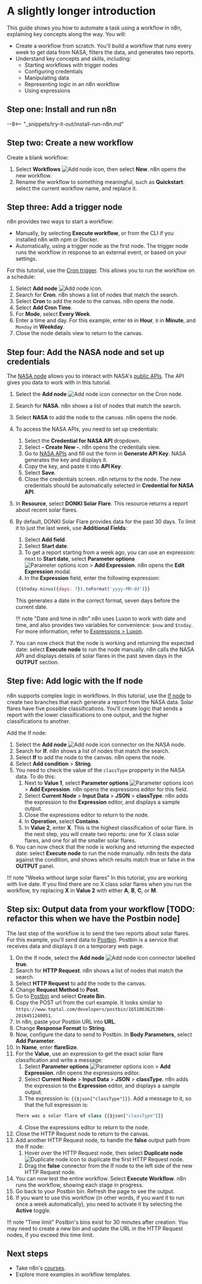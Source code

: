 # A slightly longer introduction

This guide shows you how to automate a task using a workflow in n8n, explaining key concepts along the way. You will:

* Create a workflow from scratch. You'll build a workflow that runs every week to get data from NASA, filters the data, and generates two reports.
* Understand key concepts and skills, including:
    * Starting workflows with trigger nodes
    * Configuring credentials
    * Manipulating data
    * Representing logic in an n8n workflow
    * Using expressions


## Step one: Install and run n8n

--8<-- "_snippets/try-it-out/install-run-n8n.md"

## Step two: Create a new workflow

Create a blank workflow:

1. Select **Workflows** <span class="inline-image">![Add node icon](/_images/try-it-out/workflows-menu-button.png)</span>, then select **New**. n8n opens the new workflow.
2. Rename the workflow to something meaningful, such as **Quickstart**: select the current workflow name, and replace it.

## Step three: Add a trigger node

n8n provides two ways to start a workflow:

* Manually, by selecting **Execute workflow**, or from the CLI if you installed n8n with npm or Docker.
* Automatically, using a trigger node as the first node. The trigger node runs the workflow in response to an external event, or based on your settings.

For this tutorial, use the [Cron trigger](/integrations/core-nodes/n8n-nodes-base.cron/). This allows you to run the workflow on a schedule:

1. Select **Add node** <span class="inline-image">![Add node icon](/_images/try-it-out/add-node.png)</span>.
2. Search for **Cron**. n8n shows a list of nodes that match the search.
3. Select **Cron** to add the node to the canvas. n8n opens the node.
4. Select **Add Cron Time**.
5. For **Mode**, select **Every Week**.
6. Enter a time and day. For this example, enter `09` in **Hour**, `0` in **Minute**, and `Monday` in **Weekday**.
7. Close the node details view to return to the canvas.


## Step four: Add the NASA node and set up credentials

The [NASA node](/integrations/nodes/n8n-nodes-base.nasa/) allows you to interact with NASA's [public APIs](https://api.nasa.gov/). The API gives you data to work with in this tutorial.

1. Select the **Add node** <span class="inline-image">![Add node icon](/_images/try-it-out/add-node-small.png)</span> connector on the Cron node.
2. Search for **NASA**. n8n shows a list of nodes that match the search.
3. Select **NASA** to add the node to the canvas. n8n opens the node.
4. To access the NASA APIs, you need to set up credentials:
    1. Select the  **Credential for NASA API** dropdown.
    2. Select **- Create New -**. n8n opens the credentials view.
    3. Go to [NASA APIs](https://api.nasa.gov/) and fill out the form in **Generate API Key**. NASA generates the key and displays it.
    4. Copy the key, and paste it into **API Key**.
    5. Select **Save**.
    6. Close the credentials screen. n8n returns to the node. The new credentials should be automatically selected in **Credential for NASA API**.
5. In **Resource**, select **DONKI Solar Flare**. This resource returns a report about recent solar flares.
6. By default, DONKI Solar Flare provides data for the past 30 days. To limit it to just the last week, use **Additional Fields**:
    1. Select **Add field**.
    2. Select **Start date**.
    3. To get a report starting from a week ago, you can use an expression: next to **Start date**, select **Parameter options** <span class="inline-image">![Parameter options icon](/_images/try-it-out/parameter-options.png)</span> > **Add Expression**. n8n opens the **Edit Expression** modal.
    4. In the **Expression** field, enter the following expression:
    ```js
    {{$today.minus({days: 7}).toFormat('yyyy-MM-dd')}}
    ```
    This generates a date in the correct format, seven days before the current date.

    !!! note "Date and time in n8n"
        n8n uses Luxon to work with date and time, and also provides two variables for convenience: `$now` and `$today`. For more information, refer to [Expressions > Luxon](/code-examples/expressions/luxon/). 

7. You can now check that the node is working and returning the expected date: select **Execute node** to run the node manually. n8n calls the NASA API and displays details of solar flares in the past seven days in the **OUTPUT** section.

## Step five: Add logic with the If node

n8n supports complex logic in workflows. In this tutorial, use the [If node](/integrations/core-nodes/n8n-nodes-base.if) to create two branches that each generate a report from the NASA data. Solar flares have five possible classifications. You'll create logic that sends a report with the lower classifications to one output, and the higher classifications to another. 

Add the If node:

1. Select the **Add node** <span class="inline-image">![Add node icon](/_images/try-it-out/add-node-small.png)</span> connector on the NASA node.
2. Search for **If**. n8n shows a list of nodes that match the search.
3. Select **If** to add the node to the canvas. n8n opens the node.
4. Select **Add condition** > **String**.
5. You need to check the value of the `classType` propperty in the NASA data. To do this:
    1. Next to **Value 1**, select **Parameter options** <span class="inline-image">![Parameter options icon](/_images/try-it-out/parameter-options.png)</span> > **Add Expression**. n8n opens the expressions editor for this field.
    2. Select **Current Node** > **Input Data** > **JSON** > **classType**. n8n adds the expression to the **Expression** editor, and displays a sample output.
    3. Close the expressions editor to return to the node.
    4. In **Operation**, select **Contains**.
    5. In **Value 2**, enter **X**. This is the highest classification of solar flare. In the next step, you will create two reports: one for X class solar flares, and one for all the smaller solar flares.
6. You can now check that the node is working and returning the expected date: select **Execute node** to run the node manually. n8n tests the data against the condition, and shows which results match true or false in the **OUTPUT** panel.

!!! note "Weeks without large solar flares"
    In this tutorial, you are working with live date. If you find there are no X class solar flares when you run the workflow, try replacing **X** in **Value 2** with either **A**, **B**, **C**, or **M**. 

## Step six: Output data from your workflow [TODO: refactor this when we have the Postbin node]

The last step of the workflow is to send the two reports about solar flares. For this example, you'll send data to [Postbin](https://www.toptal.com/developers/postbin/). Postbin is a service that receives data and displays it on a temporary web page. 

1. On the If node, select the **Add node** <span class="inline-image">![Add node icon](/_images/try-it-out/add-node.png)</span> connector labelled **true**.
2. Search for **HTTP Request**. n8n shows a list of nodes that match the search.
3. Select **HTTP Request** to add the node to the canvas.
4. Change **Request Method** to **Post**.
5. Go to [Postbin](https://www.toptal.com/developers/postbin/) and select **Create Bin**.
6. Copy the POST url from the curl example. It looks similar to `https://www.toptal.com/developers/postbin/1651063625300-2016451240051`.
7. In n8n, paste your Postbin URL into **URL**.
8. Change **Response Format** to **String**.
9. Now, configure the data to send to Postbin. In **Body Parameters**, select **Add Parameter**.
10. In **Name**, enter **flareSize**.
11. For the **Value**, use an expression to get the exact solar flare classification and write a message: 
    1. Select **Parameter options** <span class="inline-image">![Parameter options icon](/_images/try-it-out/parameter-options.png)</span> > **Add Expression**. n8n opens the expressions editor.
    2. Select **Current Node** > **Input Data** > **JSON** > **classType**. n8n adds the expression to the **Expression** editor, and displays a sample output.
    3. The expression is: `{{$json["classType"]}}`. Add a message to it, so that the full expression is:
    ```js
    There was a solar flare of class {{$json["classType"]}}
    ```
    4. Close the expressions editor to return to the node.
12. Close the HTTP Request node to return to the canvas.
13. Add another HTTP Request node, to handle the **false** output path from the If node:
    1. Hover over the HTTP Request node, then select **Duplicate node** <span class="inline-image">![Duplicate node icon](/_images/try-it-out/duplicate-node.png)</span> to duplicate the first HTTP Request node.
    2. Drag the **false** connector from the If node to the left side of the new HTTP Request node.
14. You can now test the entire workflow. Select **Execute Workflow**. n8n runs the workflow, showing each stage in progress.
15. Go back to your Postbin bin. Refresh the page to see the output.
16. If you want to use this workflow (in other words, if you want it to run once a week automatically), you need to activate it by selecting the **Active** toggle.

!!! note "Time limit"
    Postbin's bins exist for 30 minutes after creation. You may need to create a new bin and update the URL in the HTTP Request nodes, if you exceed this time limit.


## Next steps

* Take n8n's [courses](/courses/).
* Explore more examples in workflow templates.